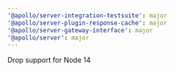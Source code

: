 ```yaml
---
'@apollo/server-integration-testsuite': major
'@apollo/server-plugin-response-cache': major
'@apollo/server-gateway-interface': major
'@apollo/server': major
---
```


Drop support for Node 14
